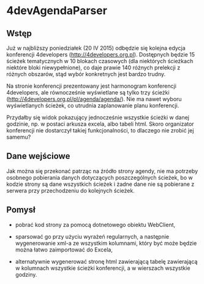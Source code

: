 # 4devAgendaParser
## Wstęp
Już w najbliższy poniedziałek (20 IV 2015) odbędzie się kolejna edycja konferencji 4developers (http://4developers.org.pl). Dostępnych będzie 15 ścieżek tematycznych w 10 blokach czasowych (dla niektórych ścieżkach niektóre bloki niewypełnione), co daje prawie 140 różnych prelekcji z różnych obszarów, stąd wybór konkretnych jest bardzo trudny.

Na stronie konferencji prezentowany jest harmonogram konferencji 4developers, ale równocześnie wyświetlane są tylko trzy ścieżki (http://4developers.org.pl/pl/agenda/agenda/). Nie ma nawet wyboru wyświetlanych ścieżek, co utrudnia zaplanowanie planu konferencji.

Przydałby się widok pokazujący jednocześnie wszystkie ścieżki w danej godzinie, np. w postaci arkusza excela, albo tabeli html. Skoro organizator konferencji nie dostarczył takiej funkcjonalności, to dlaczego nie zrobić jej samemu?

## Dane wejściowe
Jak można się przekonać patrząc na źródło strony agendy, nie ma potrzeby osobnego pobierania danych dotyczących poszczególnych ścieżek, bo w kodzie strony są dane wszystkich ścieżek i żadne dane nie są pobierane z serwera przy przechodzeniu do kolejnych ścieżek.

## Pomysł
* pobrać kod strony za pomocą dotnetowego obiektu WebClient, 

* sparsować go przy użyciu wyrażeń regularnych, a następnie wygenerowanie xml-a ze wszystkim kolumnami, który być może będzie można łatwo zaimportować do Excela,

* alternatywnie wygenerować stronę html zawierającą tabelę zawierającą w kolumnach wszystkie ścieżki konferencji, a w wierszach wszystkie godziny.

